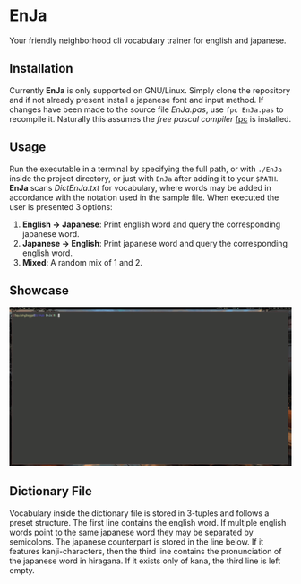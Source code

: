 # EnJa #
Your friendly neighborhood cli vocabulary trainer for english and japanese.

## Installation ##
Currently __EnJa__ is only supported on GNU/Linux.
Simply clone the repository and if not already present install a japanese font and input method.
If changes have been made to the source file _EnJa.pas_, use `fpc EnJa.pas` to recompile it. Naturally this assumes the _free pascal compiler_ [fpc](https://www.freepascal.org) is installed. 

## Usage ##
Run the executable in a terminal by specifying the full path, or with `./EnJa` inside the project directory, or just with `EnJa` after adding it to your `$PATH`.
__EnJa__ scans _DictEnJa.txt_ for vocabulary, where words may be added in accordance with the notation used in the sample file.
When executed the user is presented 3 options:
1. __English -> Japanese__: Print english word and query the corresponding japanese word.
2. __Japanese -> English__: Print japanese word and query the corresponding english word.
3. __Mixed__: A random mix of 1 and 2.

## Showcase ##
![EnJa](demo/EnJa.gif)

## Dictionary File ##
Vocabulary inside the dictionary file is stored in 3-tuples and follows a preset structure. The first line contains the english word. If multiple english words point to the same japanese word they may be separated by semicolons. The japanese counterpart is stored in the line below. If it features kanji-characters, then the third line contains the pronunciation of the japanese word in hiragana. If it exists only of kana, the third line is left empty.

